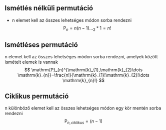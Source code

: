 ## Ismétlés nélküli permutáció
- n elemet kell az összes lehetséges módon sorba rendezni
$$
\mathrm{P}_{n}=n(n-1)\dots_{2}*1=n!
$$

## Ismétléses permutáció
n elemet kell az összes lehetséges módon sorba rendezni, amelyek között ismételt elemek is vannak  
$$
\mathrm{P}_{n}^{\mathrm{k}_{1},\mathrm{k}_{2}\dots \mathrm{k}_{n}}=\frac{n!}{\mathrm{k}_{1}!\mathrm{k}_{2}!\dots \mathrm{k}_{n}!}
$$

## Ciklikus permutáció
n különböző elemet kell az összes lehetséges módon egy kör mentén sorba rendezni
$$
\mathrm{P}_{n, ciklikus}=(n-1)
$$

